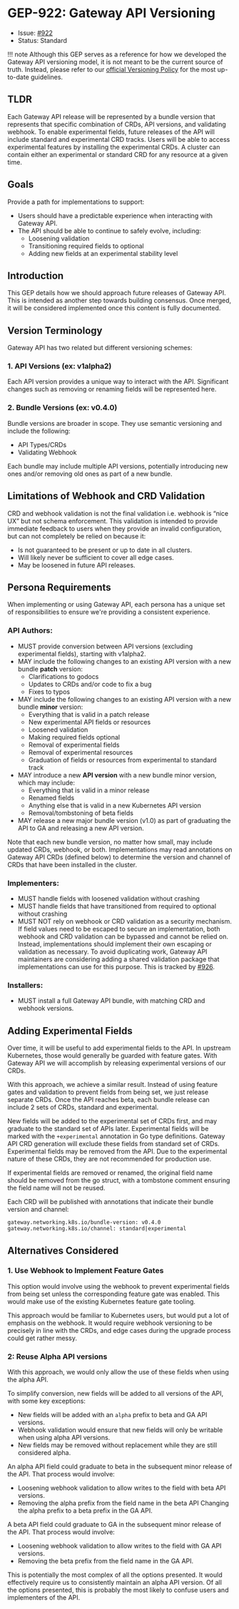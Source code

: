 # GEP-922: Gateway API Versioning

* Issue: [#922](https://github.com/kubernetes-sigs/gateway-api/issues/922)
* Status: Standard

!!! note
    Although this GEP serves as a reference for how we developed the Gateway API
    versioning model, it is not meant to be the current source of truth.
    Instead, please refer to our [official Versioning
    Policy](/concepts/versioning) for the most up-to-date guidelines.

## TLDR
Each Gateway API release will be represented by a bundle version that represents
that specific combination of CRDs, API versions, and validating webhook. To
enable experimental fields, future releases of the API will include standard and
experimental CRD tracks. Users will be able to access experimental features by
installing the experimental CRDs. A cluster can contain either an experimental
or standard CRD for any resource at a given time.

## Goals
Provide a path for implementations to support:

* Users should have a predictable experience when interacting with Gateway API.
* The API should be able to continue to safely evolve, including:
    * Loosening validation
    * Transitioning required fields to optional
    * Adding new fields at an experimental stability level

## Introduction
This GEP details how we should approach future releases of Gateway API. This is
intended as another step towards building consensus. Once merged, it will be
considered implemented once this content is fully documented.

## Version Terminology
Gateway API has two related but different versioning schemes:

### 1. API Versions (ex: v1alpha2)
Each API version provides a unique way to interact with the API. Significant
changes such as removing or renaming fields will be represented here.

### 2. Bundle Versions (ex: v0.4.0)
Bundle versions are broader in scope. They use semantic versioning and include
the following:

* API Types/CRDs
* Validating Webhook

Each bundle may include multiple API versions, potentially introducing new ones
and/or removing old ones as part of a new bundle.

## Limitations of Webhook and CRD Validation
CRD and webhook validation is not the final validation i.e. webhook is “nice UX”
but not schema enforcement. This validation is intended to provide immediate
feedback to users when they provide an invalid configuration, but can not
completely be relied on because it:

* Is not guaranteed to be present or up to date in all clusters.
* Will likely never be sufficient to cover all edge cases.
* May be loosened in future API releases.

## Persona Requirements
When implementing or using Gateway API, each persona has a unique set of
responsibilities to ensure we're providing a consistent experience.

### API Authors:
* MUST provide conversion between API versions (excluding experimental fields),
  starting with v1alpha2.
* MAY include the following changes to an existing API version with a new bundle
 **patch** version:
    * Clarifications to godocs
    * Updates to CRDs and/or code to fix a bug
    * Fixes to typos
* MAY include the following changes to an existing API version with a new bundle
  **minor** version:
    * Everything that is valid in a patch release
    * New experimental API fields or resources
    * Loosened validation
    * Making required fields optional
    * Removal of experimental fields
    * Removal of experimental resources
    * Graduation of fields or resources from experimental to standard track
* MAY introduce a new **API version** with a new bundle minor version, which may
  include:
    * Everything that is valid in a minor release
    * Renamed fields
    * Anything else that is valid in a new Kubernetes API version
    * Removal/tombstoning of beta fields
* MAY release a new major bundle version (v1.0) as part of graduating the API to
  GA and releasing a new API version.

Note that each new bundle version, no matter how small, may include updated
CRDs, webhook, or both. Implementations may read annotations on Gateway API CRDs
(defined below) to determine the version and channel of CRDs that have been
installed in the cluster.

### Implementers:
* MUST handle fields with loosened validation without crashing
* MUST handle fields that have transitioned from required to optional without
  crashing
* MUST NOT rely on webhook or CRD validation as a security mechanism. If field
  values need to be escaped to secure an implementation, both webhook and CRD
  validation can be bypassed and cannot be relied on. Instead, implementations
  should implement their own escaping or validation as necessary. To avoid
  duplicating work, Gateway API maintainers are considering adding a shared
  validation package that implementations can use for this purpose. This is
  tracked by [#926](https://github.com/kubernetes-sigs/gateway-api/issues/926).

### Installers:
* MUST install a full Gateway API bundle, with matching CRD and webhook
  versions.

## Adding Experimental Fields
Over time, it will be useful to add experimental fields to the API. In upstream
Kubernetes, those would generally be guarded with feature gates. With Gateway
API we will accomplish by releasing experimental versions of our CRDs.

With this approach, we achieve a similar result. Instead of using feature gates
and validation to prevent fields from being set, we just release separate CRDs.
Once the API reaches beta, each bundle release can include 2 sets of CRDs,
standard and experimental.

New fields will be added to the experimental set of CRDs first, and may graduate
to the standard set of APIs later. Experimental fields will be marked with the
`+experimental` annotation in Go type definitions. Gateway API CRD generation
will exclude these fields from standard set of CRDs. Experimental fields may be
removed from the API. Due to the experimental nature of these CRDs, they are not
recommended for production use.

If experimental fields are removed or renamed, the original field name should be
removed from the go struct, with a tombstone comment ensuring the field name
will not be reused.

Each CRD will be published with annotations that indicate their bundle version
and channel:

```
gateway.networking.k8s.io/bundle-version: v0.4.0
gateway.networking.k8s.io/channel: standard|experimental
```

## Alternatives Considered
### 1. Use Webhook to Implement Feature Gates
This option would involve using the webhook to prevent experimental fields from
being set unless the corresponding feature gate was enabled. This would make use
of the existing Kubernetes feature gate tooling.

This approach would be familiar to Kubernetes users, but would put a lot of
emphasis on the webhook. It would require webhook versioning to be precisely in
line with the CRDs, and edge cases during the upgrade process could get rather
messy.

### 2: Reuse Alpha API versions
With this approach, we would only allow the use of these fields when using the
alpha API.

To simplify conversion, new fields will be added to all versions of the API,
with some key exceptions:

* New fields will be added with an `alpha` prefix to beta and GA API versions.
* Webhook validation would ensure that new fields will only be writable when
  using alpha API versions.
* New fields may be removed without replacement while they are still considered
  alpha.

An alpha API field could graduate to beta in the subsequent minor release of the
API. That process would involve:

* Loosening webhook validation to allow writes to the field with beta API
  versions.
* Removing the alpha prefix from the field name in the beta API Changing the
  alpha prefix to a beta prefix in the GA API.

A beta API field could graduate to GA in the subsequent minor release of the
API. That process would involve:

* Loosening webhook validation to allow writes to the field with GA API
  versions.
* Removing the beta prefix from the field name in the GA API.

This is potentially the most complex of all the options presented. It would
effectively require us to consistently maintain an alpha API version. Of all the
options presented, this is probably the most likely to confuse users and
implementers of the API.
